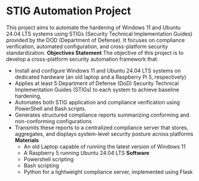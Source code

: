 # STIG Automation Project
This project aims to automate the hardening of Windows 11 and Ubuntu 24.04 LTS systems using STIGs (Security Technical Implementation Guides) provided by the DOD (Department of Defense). It focuses on compliance verification, automated configuration, and cross-platform security standardization.
**Objectives Statement**
The objective of this project is to develop a cross-platform security automation framework that:
- Install and configure Windows 11 and Ubuntu 24.04 LTS systems on dedicated hardware (an old laptop and a Raspberry Pi 5, respectively)
- Applies at least 5 Department of Defense (DoD) Security Technical Implementation Guides (STIGs) to each system to achieve baseline hardening,
- Automates both STIG application and compliance verification using PowerShell and Bash scripts.
- Generates structured compliance reports summarizing conforming and non-conforming configurations
- Transmits these reports to a centralized compliance server that stores, aggregates, and displays system-level security posture across platforms
**Materials**
  - An old Laptop capable of running the latest version of Windows 11
  - A Raspberry 5 running Ubuntu 24.04 LTS
  **Software**
  - Powershell scripting
  - Bash scripting
  - Python for a lightweight compliance server, implemented using Flask
